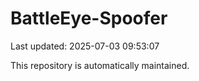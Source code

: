 # BattleEye-Spoofer

Last updated: 2025-07-03 09:53:07

This repository is automatically maintained.
